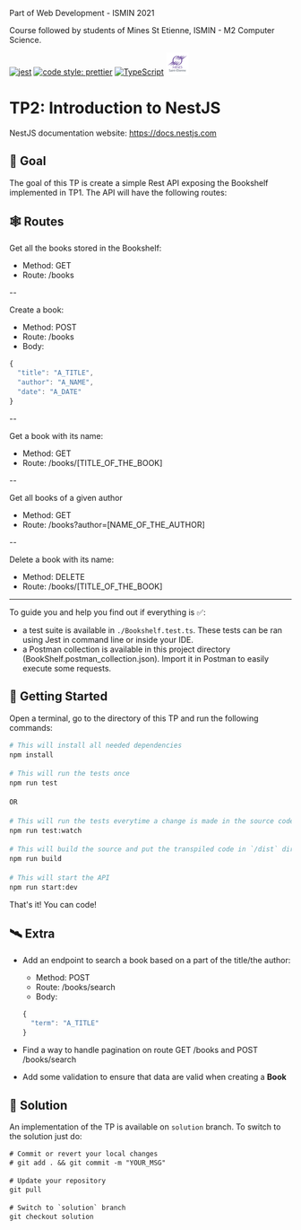 Part of Web Development - ISMIN 2021

Course followed by students of Mines St Etienne, ISMIN - M2 Computer Science.

[![jest](https://jestjs.io/img/jest-badge.svg)](https://github.com/facebook/jest)
[![code style: prettier](https://img.shields.io/badge/code_style-prettier-ff69b4.svg?style=flat-square)](https://github.com/prettier/prettier)
[![TypeScript](https://badges.frapsoft.com/typescript/love/typescript.png?v=101)](https://github.com/ellerbrock/typescript-badges/)
[![Mines St Etienne](./logo.png)](https://www.mines-stetienne.fr/)

# TP2: Introduction to NestJS

NestJS documentation website: https://docs.nestjs.com

## 📝 Goal

The goal of this TP is create a simple Rest API exposing the Bookshelf implemented in TP1.
The API will have the following routes:

## 🕸 Routes

Get all the books stored in the Bookshelf:
  - Method: GET
  - Route: /books
  
--

Create a book:
  - Method: POST
  - Route: /books
  - Body:
  ```javascript
  {
    "title": "A_TITLE",
    "author": "A_NAME",
    "date": "A_DATE"
  }
  ```
--

Get a book with its name:
  - Method: GET
  - Route: /books/[TITLE_OF_THE_BOOK]
 
--

Get all books of a given author
  - Method: GET
  - Route: /books?author=[NAME_OF_THE_AUTHOR]
 
--
 
Delete a book with its name:
  - Method: DELETE
  - Route: /books/[TITLE_OF_THE_BOOK]
  
 
---

To guide you and help you find out if everything is ✅: 
 - a test suite is available in `./Bookshelf.test.ts`. These tests can be ran using Jest in command line or inside your IDE.
 - a Postman collection is available in this project directory (BookShelf.postman_collection.json). Import it in Postman to easily execute some requests.

## 🚀 Getting Started

Open a terminal, go to the directory of this TP and run the following commands:

```sh
# This will install all needed dependencies
npm install

# This will run the tests once
npm run test

OR

# This will run the tests everytime a change is made in the source code
npm run test:watch

# This will build the source and put the transpiled code in `/dist` directory
npm run build

# This will start the API 
npm run start:dev
```

That's it! You can code!

## 🛰 Extra

- Add an endpoint to search a book based on a part of the title/the author:
   - Method: POST
   - Route: /books/search
   - Body:
   ```javascript
   {
     "term": "A_TITLE"
   }
   ```
  
- Find a way to handle pagination on route GET /books and POST /books/search

- Add some validation to ensure that data are valid when creating a **Book**

## 🔑 Solution

An implementation of the TP is available on `solution` branch. To switch to the solution just do:

```
# Commit or revert your local changes
# git add . && git commit -m "YOUR_MSG" 

# Update your repository
git pull

# Switch to `solution` branch
git checkout solution
```
